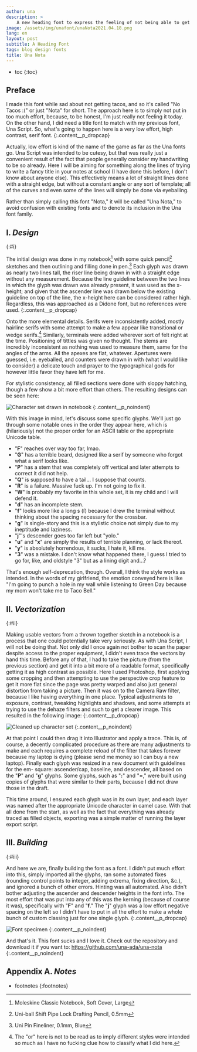 ```yaml
---
author: una
description: >
    A new heading font to express the feeling of not being able to get tacos.
image: /assets/img/unafont/unaNota2021.04.18.png
lang: en
layout: post
subtitle: A Heading Font
tags: blog design fonts
title: Una Nota
---
```


- toc
{:toc}

## Preface

I made this font while sad about not getting tacos, and so it's called "No
Tacos :(" or just "Nota" for short. The approach here is to simply not put in
too much effort, because, to be honest, I'm just really not feeling it today.
On the other hand, I did need a title font to match with my previous font, Una
Script. So, what's going to happen here is a very low effort, high contrast,
serif font.
{:.content__p_dropcap}

Actually, low effort is kind of the name of the game as far as the Una fonts
go. Una Script was intended to be cutesy, but that was really just a convenient
result of the fact that people generally consider my handwriting to be so
already. Here I will be aiming for something along the lines of trying to write
a fancy title in your notes at school (I have done this before, I don't know
about anyone else). This effectively means a lot of straight lines done with a
straight edge, but without a constant angle or any sort of template; all of the
curves and even some of the lines will simply be done via eyeballing.

Rather than simply calling this font "Nota," it will be called "Una Nota," to
avoid confusion with existing fonts and to denote its inclusion in the Una font
family.

## I. _Design_
{:#i}

The initial design was done in my notebook[^1] with some quick pencil[^2]
sketches and then outlining and filling done in pen.[^3] Each glyph was drawn
as nearly two lines tall, the riser line being drawn in with a straight edge
without any measurement. Because the line guideline between the two lines in
which the glyph was drawn was already present, it was used as the x-height; and
given that the ascender line was drawn below the existing guideline on top of
the line, the x-height here can be considered rather high. Regardless, this was
approached as a Didone font, but no references were used.
{:.content__p_dropcap}

[^1]:   Moleskine Classic Notebook, Soft Cover, Large

[^2]:   Uni-ball Shift Pipe Lock Drafting Pencil, 0.5mm

[^3]:   Uni Pin Fineliner, 0.1mm, Blue

Onto the more elemental details. Serifs were inconsistently added, mostly
hairline serifs with some attempt to make a few appear like transitional or
wedge serifs.[^4] Similarly, terminals were added wherever sort of felt right
at the time. Positioning of tittles was given no thought. The stems are
incredibly inconsistent as nothing was used to measure them, same for the
angles of the arms. All the apexes are flat, whatever. Apertures were guessed,
i.e. eyeballed, and counters were drawn in with (what I would like to consider)
a delicate touch and prayer to the typographical gods for however little favor
they have left for me.

[^4]:   The "or" here is not to be read as to imply different styles were
        intended so much as I have no fucking clue how to classify what I did
        here.

For stylistic consistency, all filled sections were done with sloppy hatching,
though a few show a bit more effort than others. The resulting designs can be
seen here:

![Character set drawn in notebook][1]
{:.content__p_noindent}

With this image in mind, let's discuss some specific glyphs. We'll just go
through some notable ones in the order they appear here, which is (hilariously)
not the proper order for an ASCII table or the appropriate Unicode table.

-   "**F**" reaches over way too far, lmao.
-   "**G**" has a terrible beard, designed like a serif by someone who forgot
    what a serif looks like.
-   "**P**" has a stem that was completely off vertical and later attempts to
    correct it did not help.
-   "**Q**" is supposed to have a tail... I suppose that counts.
-   "**R**" is a failure. Massive fuck up. I'm not going to fix it.
-   "**W**" is probably my favorite in this whole set, it is my child and I
    will defend it.
-   "**d**" has an incomplete stem.
-   "**f**" looks more like a long s (ſ) because I drew the terminal without    
    thinking about the spacing necessary for the crossbar.
-   "**g**" is single-story and this is a stylistic choice not simply due to my
    ineptitude and laziness.
-   "**j**"'s descender goes too far left but "yolo."
-   "**u**" and "**x**" are simply the results of terrible planning, or lack
    thereof.
-   "**y**" is absolutely horrendous, it sucks, I hate it, kill me.
-   "**3**" was a mistake. I don't know what happened there, I guess I tried to
    go for, like, and oldstyle "3" but as a lining digit and...?

That's enough self-deprecation, though. Overall, I think the style works as
intended. In the words of my girlfriend, the emotion conveyed here is like "I'm
going to punch a hole in my wall while listening to Green Day because my mom
won't take me to Taco Bell."

## II. _Vectorization_
{:#ii}

Making usable vectors from a thrown together sketch in a notebook is a process
that one could potentially take very seriously. As with Una Script, I will not
be doing that. Not only did I once again not bother to scan the paper despite
access to the proper equipment, I didn't even trace the vectors by hand this
time. Before any of that, I had to take the picture (from the previous section)
and get it into a bit more of a readable format, specifically getting it as
high contrast as possible. Here I used Photoshop, first applying some cropping
and then attempting to use the perspective crop feature to get it more flat
since the page was pretty warped and also just general distortion from taking a
picture. Then it was on to the Camera Raw filter, because I like having
everything in one place. Typical adjustments to exposure, contrast, tweaking
highlights and shadows, and some attempts at trying to use the dehaze filters
and such to get a clearer image. This resulted in the following image:
{:.content__p_dropcap}

![Cleaned up character set][2]
{:.content__p_noindent}

At that point I could then drag it into Illustrator and apply a trace. This is,
of course, a decently complicated procedure as there are many adjustments to
make and each requires a complete reload of the filter that takes forever
because my laptop is dying (please send me money so I can buy a new laptop).
Finally each glyph was resized in a new document with guidelines for the em-
square: ascender/cap, baseline, and descender, all based on the "**P**" and
"**g**" glyphs. Some glyphs, such as "**:**" and "**=**," were built using
copies of glyphs that were similar to their parts, because I did not draw those
in the draft.

This time around, I ensured each glyph was in its own layer, and each layer was
named after the appropriate Unicode character in camel case. With that all done
from the start, as well as the fact that everything was already traced as
filled objects, exporting was a simple matter of running the layer export
script.

## III. _Building_
{:#iii}

And here we are, finally building the font as a font. I didn't put much effort
into this, simply imported all the glyphs, ran some automated fixes (rounding
control points to integer, adding extrema, fixing direction, &c.), and ignored
a bunch of other errors. Hinting was all automated. Also didn't bother
adjusting the ascender and descender heights in the font info. The most effort
that was put into any of this was the kerning (because of course it was),
specifically with "**F**" and "**f**." The "**j**" glyph was a low effort
negative spacing on the left so I didn't have to put in all the effort to make
a whole bunch of custom classing just for one single glyph.
{:.content__p_dropcap}

![Font specimen][3]
{:.content__p_noindent}

And that's it. This font sucks and I love it. Check out the repository and
download it if you want to: <https://github.com/una-ada/una-nota>
{:.content__p_noindent}

## Appendix A. _Notes_

- footnotes
{:footnotes}

<!-- Link definitions                                                        -->

[1]:    https://raw.githubusercontent.com/una-ada/una-nota/main/sources/scans/0000_original.jpg
[2]:    https://raw.githubusercontent.com/una-ada/una-nota/main/sources/scans/0000_cleaned.jpg
[3]:    /assets/img/unafont/unaNota2021.04.18.png
